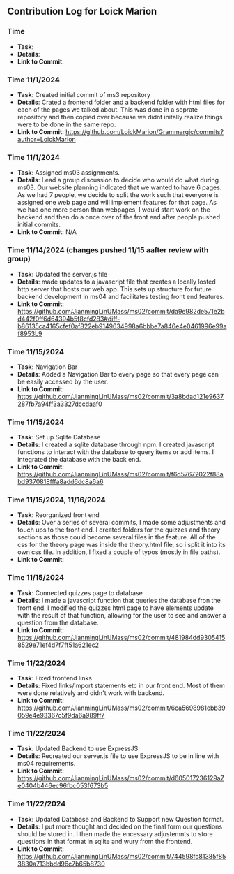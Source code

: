 ## Contribution Log for Loick Marion

### Time
- **Task**: 
- **Details**:
- **Link to Commit**:

### Time 11/1/2024
- **Task**: Created initial commit of ms3 repository
- **Details**: Crated a frontend folder and a backend folder with html files for each of the pages we talked about. This was done in a seprate repository and then copied over because we didnt initally realize things were to be done in the same repo.
- **Link to Commit**: https://github.com/LoickMarion/Grammargic/commits?author=LoickMarion

### Time 11/1/2024
- **Task**: Assigned ms03 assignments.
- **Details**: Lead a group discussion to decide who would do what during ms03. Our website planning indicated that we wanted to have 6 pages. As we had 7 people, we decide to split the work such that everyone is assigned one web page and will implement features for that page. As we had one more person than webpages, I would start work on the backend and then do a once over  of the front end after people pushed initial commits. 
- **Link to Commit**: N/A

### Time 11/14/2024 (changes pushed 11/15 aafter review with group)
- **Task**: Updated the server.js file
- **Details**: made updates to a javascript file that creates a locally losted http server that hosts our web app. This sets up structure for future backend development in ms04 and facilitates testing front end features.
- **Link to Commit**: https://github.com/JianmingLinUMass/ms02/commit/da9e982de571e2bd442f0ff6d64394b5f8cfd283#diff-b86135ca4165cfef0af822eb9149634998a6bbbe7a846e4e0461996e99af8953L9

### Time 11/15/2024
- **Task**: Navigation Bar
- **Details**: Added a Navigation Bar to every page so that every page can be easily accessed by the user.
- **Link to Commit**: https://github.com/JianmingLinUMass/ms02/commit/3a8bdad121e9637287fb7a94ff3a3327dccdaaf0

### Time 11/15/2024
- **Task**: Set up Sqlite Database
- **Details**: I created a sqlite database through npm. I created javascript functions to interact with the database to query items or add items. I integrated the database with the back end.
- **Link to Commit**: https://github.com/JianmingLinUMass/ms02/commit/f6d57672022f88abd9370818fffa8add6dc8a6a6

### Time 11/15/2024, 11/16/2024
- **Task**: Reorganized front end
- **Details**: Over a series of several commits, I made some adjustments and touch ups to the front end. I created folders for the quizzes and theory sections as those could become several files in the feature. All of the css for the theory page was inside the theory.html file, so i split it into its own css file. In addition, I  fixed a couple of typos (mostly in file paths).
- **Link to Commit**:

### Time 11/15/2024
- **Task**: Connected quizzes page to database
- **Details**: I made a javascript function that queries the database fron the front end. I modified the quizzes html page to have elements update with the result of that function, allowing for the user to see and answer a question from the database.
- **Link to Commit**: https://github.com/JianmingLinUMass/ms02/commit/481984dd93054158529e71ef4d7f7ff51a621ec2

### Time 11/22/2024
- **Task**: Fixed frontend links
- **Details**: Fixed links/import statements etc in our front end. Most of them were done relatively and didn't work with backend.
- **Link to Commit**: https://github.com/JianmingLinUMass/ms02/commit/6ca5698981ebb39059e4e93367c5f9da6a989ff7

### Time 11/22/2024
- **Task**: Updated Backend to use ExpressJS
- **Details**: Recreated our server.js file to use ExpressJS to be in line with ms04 requirements.
- **Link to Commit**: https://github.com/JianmingLinUMass/ms02/commit/d605017236129a7e0404b446ec96fbc053f673b5

### Time 11/22/2024
- **Task**: Updated Database and Backend to Support new Question format.
- **Details**: I put more thought and decided on the final form our questions should be stored in. I then made the encessary adjustemnts to store questions in that format in sqlite and wury from the frontend.
- **Link to Commit**: https://github.com/JianmingLinUMass/ms02/commit/744598fc81385f853830a713bbdd96c7b65b8730